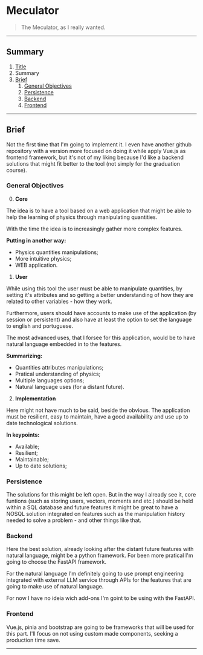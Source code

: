 <a name="title"></a>
# Meculator 
> The Meculator, as I really wanted.
---

<a name="summary"></a>
## Summary
1. [Title](#title)
2. Summary
3. [Brief](#brief)
	1. [General Objectives](#general-objectives)
	2. [Persistence](#persistence-brief)
	3. [Backend](#backend-brief)
	4. [Frontend](#frontend-brief)

---

<a name="brief"></a>
## Brief

Not the first time that I'm going to implement it. I even have another github repository with a version more focused on doing it while apply Vue.js as frontend framework, but it's not of my liking because I'd like a backend solutions that might fit better to the tool (not simply for the graduation course).

<a name="general-objectives"></a>
### General Objectives

0. **Core**

The idea is to have a tool based on a web application that might be able to help the learning of physics through manipulating quantities.<p>
With the time the idea is to increasingly gather more complex features. <p>

**Putting in another way:**

- Physics quantities manipulations;
- More intuitive physics;
- WEB application.


1. **User**

While using this tool the user must be able to manipulate quantities, by setting it's attributes and so getting a better understanding of how they are related to other variables - how they work.<p>

Furthermore, users should have accounts to make use of the application (by session or persistent) and also have at least the option to set the language to english and portuguese.<p>

The most advanced uses, that I forsee for this application, would be to have natural language embedded in to the features.

**Summarizing:**

- Quantities attributes manipulations;
- Pratical understanding of physics;
- Multiple languages options;
- Natural language uses (for a distant future).


2. **Implementation**

Here might not have much to be said, beside the obvious. The application must be resilient, easy to maintain, have a good availability and use up to date technological solutions.

**In keypoints:**

- Available;
- Resilient;
- Maintainable;
- Up to date solutions;

<a name="persistence-brief"></a>
### Persistence

The solutions for this might be left open. But in the way I already see it, core funtions (such as storing users, vectors, moments and etc.) should be held within a SQL database and future features it might be great to have a NOSQL solution integrated on features such as the manipulation history needed to solve a problem - and other things like that.


<a name="backend-brief"></a>
### Backend

Here the best solution, already looking after the distant future features with natural language, might be a python framework. For been more pratical I'm going to choose the FastAPI framework.<p>
For the natural language I'm definitely going to use prompt engineering integrated with external LLM service through APIs for the features that are going to make use of natural language.<p>
For now I have no ideia wich add-ons I'm goint to be using with the FastAPI.


<a name="frontend-brief"></a>
### Frontend
Vue.js, pinia and bootstrap are going to be frameworks that will be used for this part. I'll focus on not using custom made components, seeking a production time save.

---
